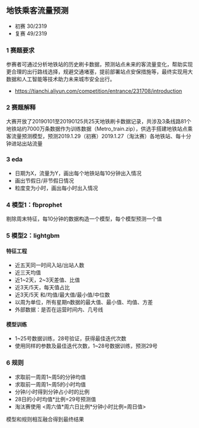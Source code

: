 ## 地铁乘客流量预测
* 初赛 30/2319 
* 复赛 49/2319
### 1 赛题要求

参赛者可通过分析地铁站的历史刷卡数据，预测站点未来的客流量变化，帮助实现更合理的出行路线选择，规避交通堵塞，提前部署站点安保措施等，最终实现用大数据和人工智能等技术助力未来城市安全出行。
* https://tianchi.aliyun.com/competition/entrance/231708/introduction

### 2 赛题解释
大赛开放了20190101至20190125共25天地铁刷卡数据记录，共涉及3条线路81个地铁站约7000万条数据作为训练数据（Metro_train.zip），供选手搭建地铁站点乘客流量预测模型，预测2019.1.29（初赛）2019.1.27（淘汰赛）各地铁站、每十分钟进站出站流量

### 3 eda
* 日期为X，流量为Y，画出每个地铁站每10分钟出入情况
* 画出节假日/非节假日情况
* 粒度变为小时，画出每小时出入情况

### 4 模型1：fbprophet
剔除周末特征，每10分钟的数据构造一个模型，每个模型预测一个值

### 5 模型2：lightgbm
#### 特征工程
* 近五天同一时间入站/出站人数
* 近三天均值
* 近1~2天，2~3天差值、比值
* 近3天/5天，每天值占比
* 近3天/5天 和/均值/最大值/最小值/中位数
* 以周为单位，所有星期n数据的最大值、最小值、均值、方差
* 外部数据：是否在运营时间内、几号线
#### 模型训练
* 1~25号数据训练，28号验证，获得最佳迭代次数
* 使用同样的参数及最佳迭代次数，1~28号数据训练，预测29号

### 6 规则
* 求取前一周周1~周5的分钟均值
* 求取前一周周1~周5的小时均值
* 分钟/小时得到分钟占小时的比例
* 28日的小时均值\*比例=29号预测值
* 淘汰赛使用 <周六值\*周六日比例\*分钟小时比例=周日值>

模型和规则相互融合得到最终结果